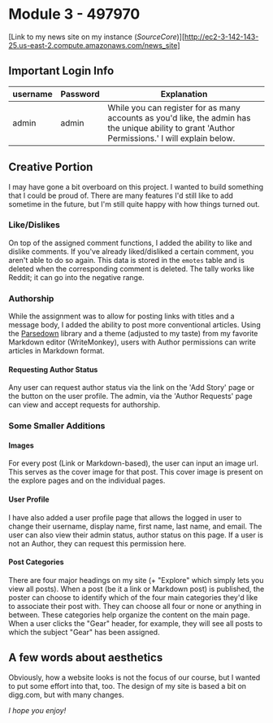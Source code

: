 # Module 3 - 497970

[Link to my news site on my instance (*SourceCore*)][http://ec2-3-142-143-25.us-east-2.compute.amazonaws.com/news_site]

## Important Login Info
|username|Password|Explanation|
|---|---|---|
|admin|admin|While you can register for as many accounts as you'd like, the admin has the unique ability to grant 'Author Permissions.' I will explain below.|


## Creative Portion
I may have gone a bit overboard on this project. I wanted to build something that I could be proud of. There are many features I'd still like to add sometime in the future, but I'm still quite happy with how things turned out.

### Like/Dislikes
On top of the assigned comment functions, I added the ability to like and dislike comments. If you've already liked/disliked a certain comment, you aren't able to do so again. This data is stored in the `emotes` table and is deleted when the corresponding comment is deleted. The tally works like Reddit; it can go into the negative range.

### Authorship
While the assignment was to allow for posting links with titles and a message body, I added the ability to post more conventional articles. Using the [Parsedown](https://github.com/erusev/parsedown) library and a theme (adjusted to my taste) from my favorite Markdown editor (WriteMonkey), users with Author permissions can write articles in Markdown format. 

#### Requesting Author Status
Any user can request author status via the link on the 'Add Story' page or the button on the user profile. The admin, via the 'Author Requests' page can view and accept requests for authorship.

### Some Smaller Additions

#### Images
For every post (Link or Markdown-based), the user can input an image url. This serves as the cover image for that post. This cover image is present on the explore pages and on the individual pages.

#### User Profile
I have also added a user profile page that allows the logged in user to change their username, display name, first name, last name, and email. The user can also view their admin status, author status on this page. If a user is not an Author, they can request this permission here.

#### Post Categories
There are four major headings on my site (+ "Explore" which simply lets you view all posts). When a post (be it a link or Markdown post) is published, the poster can choose to identify which of the four main categories they'd like to associate their post with. They can choose all four or none or anything in between. These categories help organize the content on the main page. When a user clicks the "Gear" header, for example, they will see all posts to which the subject "Gear" has been assigned. 


## A few words about aesthetics
Obviously, how a website looks is not the focus of our course, but I wanted to put some effort into that, too. The design of my site is based a bit on digg.com, but with many changes.


*I hope you enjoy!*
